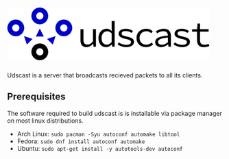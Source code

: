 # ![udscast](logo.png)

Udscast is a server that broadcasts recieved packets to all its clients.

## Prerequisites

The software required to build udscast is is installable via package manager on most linux distributions.

- Arch Linux: `sudo pacman -Syu autoconf automake libtool`
- Fedora: `sudo dnf install autoconf automake`
- Ubuntu: `sudo apt-get install -y autotools-dev autoconf`

